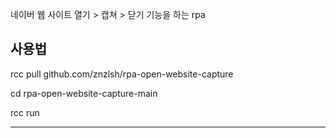 네이버 웹 사이트 열기 > 캡쳐 > 닫기 기능을 하는 rpa 


사용법
---------------------------------
rcc pull github.com/znzlsh/rpa-open-website-capture

cd rpa-open-website-capture-main

rcc run

---------------------------------